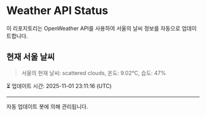 
# Weather API Status

이 리포지토리는 OpenWeather API를 사용하여 서울의 날씨 정보를 자동으로 업데이트합니다.

## 현재 서울 날씨
> 서울의 현재 날씨: scattered clouds, 온도: 9.02°C, 습도: 47%

⏳ 업데이트 시간: 2025-11-01 23:11:16 (UTC)

---
자동 업데이트 봇에 의해 관리됩니다.
